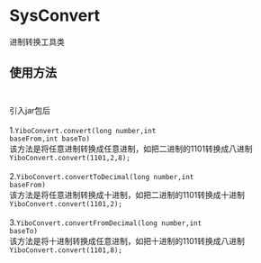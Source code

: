 # SysConvert
进制转换工具类<br/>
## 使用方法<br/><br/>
引入jar包后<br/><br/>
1.<code>YiboConvert.convert(long number,int baseFrom,int baseTo)</code><br/>
  该方法是将任意进制转换成任意进制，如把二进制的1101转换成八进制<br/>
 <code>YiboConvert.convert(1101,2,8);</code><br/><br/>
2.<code>YiboConvert.convertToDecimal(long number,int baseFrom)</code><br/>
  该方法是将任意进制转换成十进制，如把二进制的1101转换成十进制<br/>
 <code>YiboConvert.convert(1101,2);</code><br/><br/>
3.<code>YiboConvert.convertFromDecimal(long number,int baseTo)</code><br/>
  该方法是将十进制转换成任意进制，如把十进制的1101转换成八进制<br/>
 <code>YiboConvert.convert(1101,8);</code><br/><br/>
 
